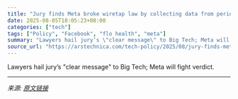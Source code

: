 ```yaml
---
title: "Jury finds Meta broke wiretap law by collecting data from period-tracker app"
date: 2025-08-05T18:05:23+08:00
categories: ["tech"]
tags: ["Policy", "Facebook", "flo health", "meta"]
summary: "Lawyers hail jury’s \"clear message\" to Big Tech; Meta will fight verdict."
source_url: "https://arstechnica.com/tech-policy/2025/08/jury-finds-meta-broke-wiretap-law-by-collecting-data-from-period-tracker-app/"
---
```


Lawyers hail jury’s "clear message" to Big Tech; Meta will fight verdict.

---

*来源: [原文链接](https://arstechnica.com/tech-policy/2025/08/jury-finds-meta-broke-wiretap-law-by-collecting-data-from-period-tracker-app/)*
